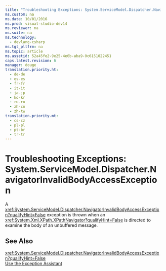 ```yaml
---
title: "Troubleshooting Exceptions: System.ServiceModel.Dispatcher.NavigatorInvalidBodyAccessException"
ms.custom: na
ms.date: 10/01/2016
ms.prod: visual-studio-dev14
ms.reviewer: na
ms.suite: na
ms.technology: 
  - devlang-csharp
ms.tgt_pltfrm: na
ms.topic: article
ms.assetid: 52a45fe2-9e25-4e6b-aba9-0c6151022451
caps.latest.revision: 6
manager: douge
translation.priority.ht: 
  - de-de
  - es-es
  - fr-fr
  - it-it
  - ja-jp
  - ko-kr
  - ru-ru
  - zh-cn
  - zh-tw
translation.priority.mt: 
  - cs-cz
  - pl-pl
  - pt-br
  - tr-tr
---
```

# Troubleshooting Exceptions: System.ServiceModel.Dispatcher.NavigatorInvalidBodyAccessException
A <xref:System.ServiceModel.Dispatcher.NavigatorInvalidBodyAccessException?qualifyHint=False> exception is thrown when an <xref:System.Xml.XPath.XPathNavigator?qualifyHint=False> is directed to examine the body of an unbuffered message.  
  
## See Also  
 <xref:System.ServiceModel.Dispatcher.NavigatorInvalidBodyAccessException?qualifyHint=False>   
 [Use the Exception Assistant](../Topic/How%20to:%20Use%20the%20Exception%20Assistant.md)